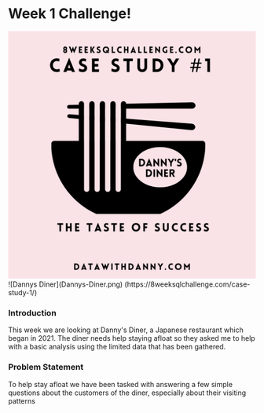 
# Week 1 Challenge!

<img src='Dannys-Diner.png' alt="Danny's Diner Logo">
![Dannys Diner](Dannys-Diner.png)
(https://8weeksqlchallenge.com/case-study-1/)

### Introduction
This week we are looking at Danny's Diner, a Japanese restaurant which began in 2021. The diner needs help staying afloat so they asked me to help with a basic analysis using the limited data that has been gathered.

### Problem Statement
To help stay afloat we have been tasked with answering a few simple questions about the customers of the diner, especially about their visiting patterns